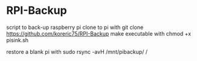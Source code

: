 # RPI-Backup
script to back-up raspberry pi
clone to pi with git clone https://github.com/koreric75/RPI-Backup
make executable with chmod +x pisink.sh

restore a blank pi with sudo rsync -avH /mnt/pibackup/ /
